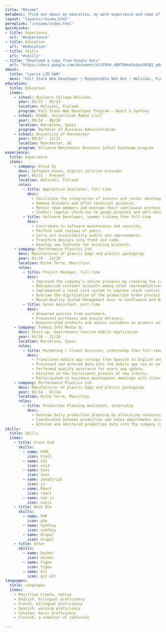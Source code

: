 ```yaml
---
title: "Résumé"
metaDesc: "Find out about my education, my work experience and some of my skills"
layout: "layouts/resume.html"
permalink: "/resume/index.html"
quickLinks:
- title: Experience
  url: "#experience"
- title: Education
  url: "#education"
- title: Skills
  url: "#skills"
- title: "Download a copy from Google Docs"
  url: "https://docs.google.com/document/d/1FDVH_4BRTEWnmCwYpzUDtB1_q0nOVdNdJMHP-rrP4Jc/edit?usp=sharing"
about:
  title: "Laurie LIM SAM"
  desc: "Full Stack Web Developer | Responsible Web Dev | Helsinki, Finland"
education:
  title: Education
  items:
    - school: Business College Helsinki
      year: 01/21 - 05/22
      location: Helsinki, Finland
      program: Full Stack Web Developer Program – React & Symfony
    - school: ESADE, Universitat Ramon Llull
      year: 09/14 - 06/18
      location: Barcelona, Spain
      program: Bachelor of Business Administration
    - school: University of Manchester
      year: 09/17 - 12/17
      location: Manchester, UK
      program: Alliance Manchester Business School Exchange program
experience:
  title: Experience
  items:
    - company: Druid Oy
      desc: Software house, digital solution provider
      year: 06/21 - Present
      location: Helsinki, Finland
      roles:
        - title: Apprentice Initiator, full-time
          desc:
            - Facilitate the integration of interns and junior developers into the company.
            - Remove blockers and offer technical guidance.
            - Mentor team members and oversee their continuous professional development.
            - Conduct regular check-ins to gauge progress and well-being.
        - title: Software Developer, summer trainee then full-time
          desc:
            - Contribute to software maintenance and security.
            - Perform code reviews of peers.
            - Carry out accessibility audits and improvements.
            - Transform designs into front end code.
            - Develop new features for existing projects.
    - company: Performance Plastics Ltd
      desc: Manufacturer of plastic bags and plastic packagings
      year: 01/19 - 12/20
      location: Riche Terre, Mauritius
      roles:
        - title: Project Manager, full-time
          desc:
            - Improved the company’s online presence by creating the company website (design and development), updating company information on social media, and performing SEO.
            - Reorganized customer accounts among sales representatives according to customer behaviour and each representatives’ capacity to improve customer service.
            - Implemented a stock card system to improve stock control of standard items.
            - Oversaw the digitization of the production order process following the outbreak of the coronavirus.
            - Moved Quality System Management docs to Confluence and Non-Conforming product tracking to Jira Core.
        - title: Sales Assistant, part-time
          desc:
            - Answered queries from customers.
            - Processed purchases and ensure delivery.
            - Demonstrated products and advise customers on product selection.
    - company: Tadang Info Media SL
      desc: Start-up, Gastronomic-tourism mobile application
      year: 01/18 - 11/18
      location: Barcelona, Spain
      roles:
        - title: Marketing / Client Services, internship then full-time
          desc:
            - Translated mobile app strings from Spanish to English and French.
            - Processed and entered data onto the mobile app via an online interface.
            - Performed quality assurance for every app update.
            - Assisted in the recruitment process of new interns.
            - Participated in business development meetings with clients.
    - company: Performance Plastics Ltd
      desc: Manufacturer of plastic bags and plastic packagings
      year: 02/14 - 07/14
      location: Riche Terre, Mauritius
      roles:
        - title: Production Planning Assistant, internship
          desc:
            - Oversaw daily production planning by allocating resources accordingly.
            - Coordinated between production and sales departments accommodating urgent orders, to ensure free flowing production and on-time delivery.
            - Entered and monitored production data into the company system daily.
skills:
  title: Skills
  items:
    - title: Front End
      skills:
        - name: HTML
          icon: html5
        - name: CSS
          icon: css3
        - name: Sass
          icon: sass
        - name: JavaScript
          icon: js
        - name: React
          icon: react
        - name: Vue.js
          icon: vuejs
    - title: Back End
      skills:
        - name: PHP
          icon: php
        - name: Symfony
          icon: symfony
        - name: Drupal
          icon: drupal
    - title: Other
      skills:
        - name: Docker
          icon: docker
        - name: Figma
          icon: figma
        - name: Git
          icon: git-alt
languages:
  title: Languages
  items:
    - Mauritian Creole, native
    - English, bilingual proficiency
    - French, bilingual proficiency
    - Spanish, working proficiency
    - Catalan, basic proficiency
    - Finnish, a semester of confusion

---
```








